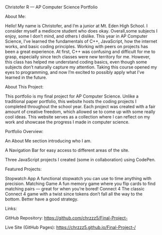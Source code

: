 Christofer R — AP Computer Science Portfolio


About Me:

Hello! My name is Christofer, and I’m a junior at Mt. Eden High School. I consider myself a mediocre student who does okay. Overall,some subjects I enjoy, some I don’t mind, and others I dislike. This year in AP Computer Science, I’ve learned the fundamentals of C++, JavaScript, how the internet works, and basic coding principles. Working with peers on projects has been a great experience.
At first, C++ was confusing and difficult for me to grasp, especially since tech classes were new territory for me. However, this class has helped me understand coding basics, even though some subjects don’t naturally capture my attention. Taking this course opened my eyes to programming, and now I’m excited to possibly apply what I’ve learned in the future.


About This Project:

This portfolio is my final project for AP Computer Science. Unlike a traditional paper portfolio, this website hosts the coding projects I completed throughout the school year. Each project was created with a fair amount of creative freedom, which allowed se to come up with some really cool ideas. This website serves as a collection where I can reflect on my work and showcase the progress I made in computer science.


Portfolio Overview:

An About Me section introducing who I am.


A Navigation Bar for easy access to different areas of the site.


Three JavaScript projects I created (some in collaboration) using CodePen.



Featured Projects:

Stopwatch App
A functional stopwatch you can use to time anything with precision.
Matching Game
A fun memory game where you flip cards to find matching pairs — great for when you’re bored!
Connect 4
The classic Connect 4 game with a twist since tokens don’t fall all the way to the bottom. Better have a good strategy.


Links:

GitHub Repository: https://github.com/chrzzz5/Final-Project-


Live Site (GitHub Pages): https://chrzzz5.github.io/Final-Project-/
